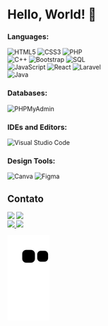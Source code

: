 <h1> Hello, World! 👋</h1>

<h3 style='left'>Languages:</h3>
<div style='left'>
<img alt="HTML5" src="https://img.shields.io/badge/html5-%23E34F26.svg?style=for-the-badge&logo=html5&logoColor=white"/>
<img alt="CSS3" src="https://img.shields.io/badge/css3-%231572B6.svg?style=for-the-badge&logo=css3&logoColor=white"/>
<img alt="PHP" src="https://img.shields.io/badge/php-4F5B93.svg?style=for-the-badge&logo=php&logoColor=white"/>
</br>
<img alt="C++" src="https://img.shields.io/badge/c++-%2300599C.svg?style=for-the-badge&logo=c%2B%2B&logoColor=white"/>
<img alt="Bootstrap" src="https://img.shields.io/badge/bootstrap-purple.svg?style=for-the-badge&logo=bootstrap&logoColor=white"/>
<img alt="SQL" src="https://img.shields.io/badge/mysql-%2300f.svg?style=for-the-badge&logo=mysql&logoColor=white"/>
</br>
<img alt="JavaScript" src="https://img.shields.io/badge/JavaScript-yellow.svg?style=for-the-badge&logo=JavaScript&logoColor=white"/>
<img alt="React" src="https://img.shields.io/badge/react-%2320232a.svg?style=for-the-badge&logo=react&logoColor=%2361DAFB"/>
<img alt="Laravel" src="https://img.shields.io/badge/laravel-%23FF2D20.svg?style=for-the-badge&logo=laravel&logoColor=white"/>
</br>
 <img alt="Java" src="https://img.shields.io/badge/java-%23ED8B00.svg?style=for-the-badge&logo=openjdk&logoColor=white"/>
</div>

<h3 align="left">Databases:</h3>
<div style='left'>
 <img alt="PHPMyAdmin" src ="https://img.shields.io/badge/PHPMyAdmin-%23316192.svg?style=for-the-badge&logo=phpmyadmin&logoColor=white"/>
</div> 
 
<h3 style='left'>IDEs and Editors:</h3>
<div style='left'>
<img alt="Visual Studio Code" src="https://img.shields.io/badge/VisualStudioCode-83818E.svg?style=for-the-badge&logo=visual-studio-code&logoColor=white"/>
</div>

<h3 align="left">Design Tools:</h3>
<div style='left'>
<img alt="Canva" src="https://img.shields.io/badge/Canva-purple.svg?style=for-the-badge&logo=Canva&logoColor=white"/>
<img alt="Figma" src="https://img.shields.io/badge/figma-%23F24E1E.svg?style=for-the-badge&logo=figma&logoColor=white"/>
</div>

<div style="display: inline_block">
  <h2 >Contato</h2>
   <a href="https://www.linkedin.com/in/lucasalexsander/" target="_blank"><img src="https://img.shields.io/badge/-LinkedIn-%230077B5?style=for-the-badge&logo=linkedin&logoColor=white" target="_blank"></a>
  <a href = "mailto:lucas.alexsander@ufvjm.edu.br"><img src="https://img.shields.io/badge/-Gmail-%23333?style=for-the-badge&logo=gmail&logoColor=white" target="_blank"></a></div> 
  
<div align="left" style="display: inline_block">
  <a href="https://github.com/LucasAlexsander">
  <img height="160em" src="https://github-readme-stats-sigma-five.vercel.app/api/top-langs/?username=LucasAlexsander&layout=compact&langs_count=7&theme=dracula" style="display: inline_block"/>
  <img height="160em" src="https://github-readme-stats-sigma-five.vercel.app/api?username=LucasAlexsander&show_icons=true&theme=dracula&include_all_commits=true&count_private=true" style="display: inline_block"/>
</div>

![Snake animation](https://github.com/LucasAlexsander/LucasAlexsander/blob/output/github-contribution-grid-snake.svg)
